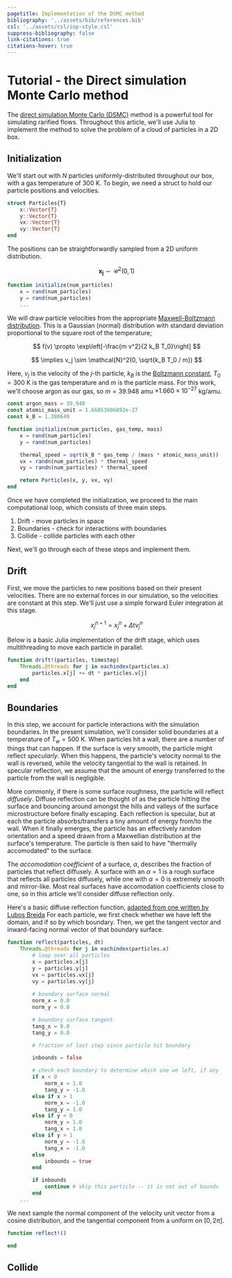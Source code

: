 ```yaml
---
pagetitle: Implementation of the DSMC method
bibliography: '../assets/bib/references.bib'
csl: '../assets/csl/iop-style.csl'
suppress-bibliography: false
link-citations: true
citations-hover: true
---
```


# Tutorial - the Direct simulation Monte Carlo method

The [direct simulation Monte Carlo (DSMC)](https://en.wikipedia.org/wiki/Direct_simulation_Monte_Carlo) method is a powerful tool for simulating rarified flows.
Throughout this article, we'll use Julia to implement the method to solve the problem of a cloud of particles in a 2D box. 

## Initialization

We'll start out with $N$ particles uniformly-distributed throughout our box, with a gas temperature of 300 K.
To begin, we need a struct to hold our particle positions and velocities.

```julia
struct Particles{T}
    x::Vector{T}
    y::Vector{T}
    vx::Vector{T}
    vy::Vector{T}
end
```

The positions can be straightforwardly sampled from a 2D uniform distribution.

$$
\mathbf{x_j} \sim \mathcal{U}^2(0, 1)
$$

```julia
function initialize(num_particles)
    x = rand(num_particles)
    y = rand(num_particles)
    ...
```

We will draw particle velocities from the appropriate [Maxwell-Boltzmann distribution](https://en.wikipedia.org/wiki/Maxwell%E2%80%93Boltzmann_distribution).
This is a Gaussian (normal) distribution with standard deviation proportional to the square root
of the temperature;

$$
f(v) \propto \exp\left[-\frac{m v^2}{2 k_B T_0}\right]
$$

$$
\implies v_j \sim \mathcal{N}^2(0, \sqrt{k_B T_0 / m})
$$

Here, $v_j$ is the velocity of the $j$-th particle, $k_B$ is the [Boltzmann constant](https://en.wikipedia.org/wiki/Boltzmann_constant),
$T_0 = 300$ K is the gas temperature and $m$ is the particle mass. For this work, we'll choose
argon as our gas, so $m = 39.948$ amu $\times 1.660\times10^{-27}$ kg/amu.

```julia
const argon_mass = 39.948
const atomic_mass_unit = 1.66053906892e-27
const k_B = 1.380649

function initialize(num_particles, gas_temp, mass)
    x = rand(num_particles)
    y = rand(num_particles)

    thermal_speed = sqrt(k_B * gas_temp / (mass * atomic_mass_unit))
    vx = randn(num_particles) * thermal_speed
    vy = randn(num_particles) * thermal_speed

    return Particles(x, y, vx, vy)
end
```

Once we have completed the initialization, we proceed to the main computational loop, which consists of three main steps.

1. Drift - move particles in space
2. Boundaries - check for interactions with boundaries
3. Collide - collide particles with each other

Next, we'll go through each of these steps and implement them.

## Drift

First, we move the particles to new positions based on their present velocities.
There are no external forces in our simulation, so the velocities are constant at this step.
We'll just use a simple forward Euler integration at this stage.

$$
x_j^{n+1} = x_j^n + \Delta t v_j^n
$$

Below is a basic Julia implementation of the drift stage, which uses multithreading
to move each particle in parallel.

```julia
function drift!(particles, timestep)
    Threads.@threads for j in eachindex(particles.x)
        particles.x[j] += dt * particles.v[j]
    end
end
```

## Boundaries

In this step, we account for particle interactions with the simulation boundaries.
In the present simulation, we'll consider solid boundaries at a temperature of $T_w = 500$ K.
When particles hit a wall, there are a number of things that can happen.
If the surface is very smooth, the particle might reflect *specularly*.
When this happens, the particle's velocity normal to the wall is reversed, while the velocity tangential to the wall is retained.
In specular reflection, we assume that the amount of energy transferred to the particle from the wall is negligible.

More commonly, if there is some surface roughness, the particle will reflect *diffusely*.
Diffuse reflection can be thought of as the particle hitting the surface and bouncing around amongst the hills and valleys of the surface microstructure before finally escaping.
Each reflection is specular, but at each the particle absorbs/transfers a tiny amount of energy from/to the wall.
When it finally emerges, the particle has an effectively random orientation and a speed drawn from a Maxwellian distribution at the surface's temperature.
The particle is then said to have "thermally accomodated" to the surface.

The *accomodation coefficient* of a surface, $\alpha$, describes the fraction of particles that reflect diffusely.
A surface with an $\alpha = 1$ is a rough surface that reflects all particles diffusely,
while one with $\alpha = 0$ is extremely smooth and mirror-like. 
Most real surfaces have accomodation coefficients close to one, so in this article we'll
consider diffuse reflection only.

Here's a basic diffuse reflection function, [adapted from one written by Lubos Breida](https://www.particleincell.com/2015/cosine-distribution/)
For each particle, we first check whether we have left the domain, and if so by which boundary.
Then, we get the tangent vector and inward-facing normal vector of that boundary surface.

```julia
function reflect(particles, dt)
    Threads.@threads for j in eachindex(particles.x)
        # loop over all particles
        x = particles.x[j]
        y = particles.y[j]
        vx = particles.vx[j]
        vy = particles.vy[j]
            
        # boundary surface normal
        norm_x = 0.0
        norm_y = 0.0

        # boundary surface tangent
        tang_x = 0.0
        tang_y = 0.0

        # fraction of last step since particle hit boundary

        inbounds = false

        # check each boundary to determine which one we left, if any
        if x < 0
            norm_x = 1.0
            tang_y = -1.0
        else if x > 1 
            norm_x = -1.0
            tang_y = 1.0
        else if y < 0
            norm_y = 1.0
            tang_x = 1.0
        else if y > 1
            norm_y = -1.0
            tang_x = -1.0
        else
            inbounds = true
        end

        if inbounds
            continue # skip this particle -- it is not out of bounds
        end
    ...
```

We next sample the normal component of the velocity unit vector from a cosine distribution, and the tangential component
from a uniform on $[0, 2\pi]$.

```julia
function reflect!()

end

```

## Collide
